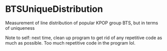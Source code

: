 # BTSUniqueDistribution
Measurement of line distribution of popular KPOP group BTS, but in terms of uniqueness

Note to self: next time, clean up program to get rid of any repetitive code as much as possible. Too much repetitive code in the program lol. 
